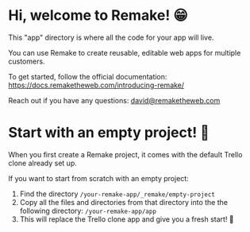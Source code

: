 # Hi, welcome to Remake! 😁

This "app" directory is where all the code for your app will live.

You can use Remake to create reusable, editable web apps for multiple customers.

To get started, follow the official documentation: https://docs.remaketheweb.com/introducing-remake/

Reach out if you have any questions: david@remaketheweb.com


# Start with an empty project! 🎨

When you first create a Remake project, it comes with the default Trello clone already set up.

If you want to start from scratch with an empty project:

1. Find the directory `/your-remake-app/_remake/empty-project`
2. Copy all the files and directories from that directory into the the following directory: `/your-remake-app/app`
3. This will replace the Trello clone app and give you a fresh start! 🎉